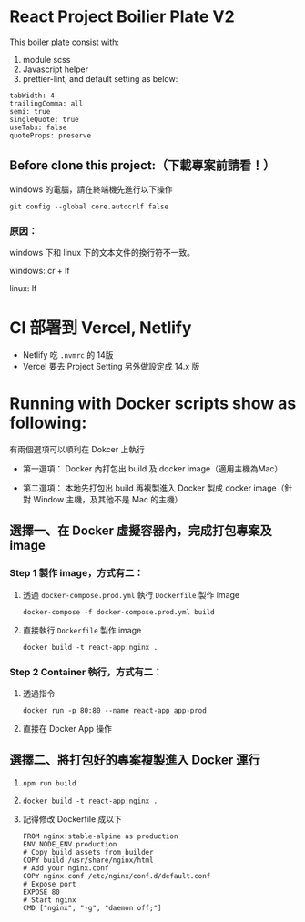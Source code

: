 
# React Project Boilier Plate V2

This boiler plate consist with:

1. module scss
2. Javascript helper
3. prettier-lint, and default setting as below:

```
tabWidth: 4
trailingComma: all
semi: true
singleQuote: true
useTabs: false
quoteProps: preserve
```

## Before clone this project:（下載專案前請看！）

windows 的電腦，請在終端機先進行以下操作

`git config --global core.autocrlf false`

### 原因：

windows 下和 linux 下的文本文件的換行符不一致。

windows: cr + lf

linux: lf

# CI 部署到 Vercel, Netlify

* Netlify 吃 `.nvmrc` 的 14版 
* Vercel 要去 Project Setting 另外做設定成 14.x 版

# Running with Docker scripts show as following:

有兩個選項可以順利在 Dokcer 上執行
* 第一選項： Docker 內打包出 build 及 docker image（適用主機為Mac）

* 第二選項： 本地先打包出 build 再複製進入 Docker 製成 docker image（針對 Window 主機，及其他不是 Mac 的主機）


## 選擇一、在 Docker 虛擬容器內，完成打包專案及 image

### Step 1 製作 image，方式有二：

1. 透過 `docker-compose.prod.yml` 執行 `Dockerfile` 製作 image 

    ```
    docker-compose -f docker-compose.prod.yml build
    ```

2. 直接執行 `Dockerfile` 製作 image

    ```
    docker build -t react-app:nginx .
    ```

### Step 2 Container 執行，方式有二：

1. 透過指令

    ```
    docker run -p 80:80 --name react-app app-prod
    ```

2. 直接在 Docker App 操作


## 選擇二、將打包好的專案複製進入 Docker 運行

1. `npm run build`

2. `docker build -t react-app:nginx .`

3. 記得修改 Dockerfile 成以下
    ```
    FROM nginx:stable-alpine as production
    ENV NODE_ENV production
    # Copy build assets from builder
    COPY build /usr/share/nginx/html
    # Add your nginx.conf
    COPY nginx.conf /etc/nginx/conf.d/default.conf
    # Expose port
    EXPOSE 80
    # Start nginx
    CMD ["nginx", "-g", "daemon off;"]
    ```

